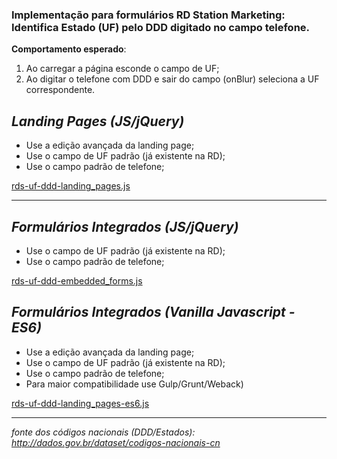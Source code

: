 ### Implementação para formulários RD Station Marketing: Identifica Estado (UF) pelo DDD digitado no campo telefone.

**Comportamento esperado**:
1. Ao carregar a página esconde o campo de UF;
2. Ao digitar o telefone com DDD e sair do campo (onBlur) seleciona a UF correspondente.

***Landing Pages (JS/jQuery)***
---------------
- Use a edição avançada da landing page;
- Use o campo de UF padrão (já existente na RD);
- Use o campo padrão de telefone;

[rds-uf-ddd-landing_pages.js](./rds-uf-ddd-landing_pages.js)

---------------

***Formulários Integrados (JS/jQuery)***
---------------
- Use o campo de UF padrão (já existente na RD);
- Use o campo padrão de telefone;

[rds-uf-ddd-embedded_forms.js](./rds-uf-ddd-embedded_forms.js)


***Formulários Integrados (Vanilla Javascript - ES6)***
---------------
- Use a edição avançada da landing page;
- Use o campo de UF padrão (já existente na RD);
- Use o campo padrão de telefone;
- Para maior compatibilidade use Gulp/Grunt/Weback)

[rds-uf-ddd-landing_pages-es6.js](./rds-uf-ddd-landing_pages-es6.js)

--------
*fonte dos códigos nacionais (DDD/Estados): http://dados.gov.br/dataset/codigos-nacionais-cn*